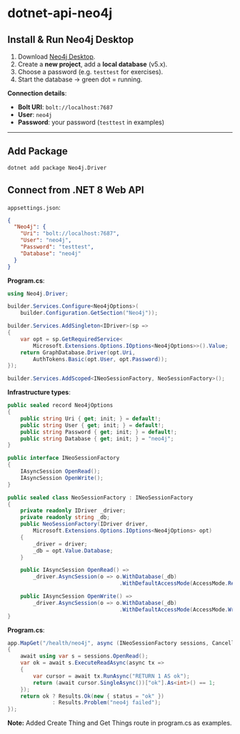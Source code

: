 # dotnet-api-neo4j

## Install & Run Neo4j Desktop

1. Download [Neo4j Desktop](https://neo4j.com/download/).
2. Create a **new project**, add a **local database** (v5.x).
3. Choose a password (e.g. `testtest` for exercises).
4. Start the database → green dot = running.

**Connection details**:

* **Bolt URI**: `bolt://localhost:7687`
* **User**: `neo4j`
* **Password**: your password (`testtest` in examples)

---
## Add Package 
```bash
dotnet add package Neo4j.Driver
```

## Connect from .NET 8 Web API

`appsettings.json`:

```json
{
  "Neo4j": {
    "Uri": "bolt://localhost:7687",
    "User": "neo4j",
    "Password": "testtest",
    "Database": "neo4j"
  }
}
```

**Program.cs**:

```csharp
using Neo4j.Driver;

builder.Services.Configure<Neo4jOptions>(
    builder.Configuration.GetSection("Neo4j"));

builder.Services.AddSingleton<IDriver>(sp =>
{
    var opt = sp.GetRequiredService<
        Microsoft.Extensions.Options.IOptions<Neo4jOptions>>().Value;
    return GraphDatabase.Driver(opt.Uri,
        AuthTokens.Basic(opt.User, opt.Password));
});

builder.Services.AddScoped<INeoSessionFactory, NeoSessionFactory>();
```

**Infrastructure types**:

```csharp
public sealed record Neo4jOptions
{
    public string Uri { get; init; } = default!;
    public string User { get; init; } = default!;
    public string Password { get; init; } = default!;
    public string Database { get; init; } = "neo4j";
}

public interface INeoSessionFactory
{
    IAsyncSession OpenRead();
    IAsyncSession OpenWrite();
}

public sealed class NeoSessionFactory : INeoSessionFactory
{
    private readonly IDriver _driver;
    private readonly string _db;
    public NeoSessionFactory(IDriver driver,
        Microsoft.Extensions.Options.IOptions<Neo4jOptions> opt)
    {
        _driver = driver;
        _db = opt.Value.Database;
    }

    public IAsyncSession OpenRead() =>
        _driver.AsyncSession(o => o.WithDatabase(_db)
                                   .WithDefaultAccessMode(AccessMode.Read));

    public IAsyncSession OpenWrite() =>
        _driver.AsyncSession(o => o.WithDatabase(_db)
                                   .WithDefaultAccessMode(AccessMode.Write));
}
```

**Program.cs**:

```csharp
app.MapGet("/health/neo4j", async (INeoSessionFactory sessions, CancellationToken ct) =>
{
    await using var s = sessions.OpenRead();
    var ok = await s.ExecuteReadAsync(async tx =>
    {
        var cursor = await tx.RunAsync("RETURN 1 AS ok");
        return (await cursor.SingleAsync())["ok"].As<int>() == 1;
    });
    return ok ? Results.Ok(new { status = "ok" })
              : Results.Problem("neo4j failed");
});
```

**Note:** Added Create Thing and Get Things route in program.cs as examples.